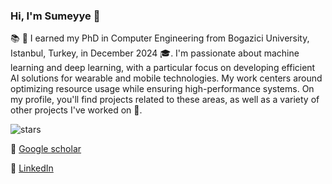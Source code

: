 ### Hi, I'm Sumeyye 👋

:books: 🏫 I earned my PhD in Computer Engineering from Bogazici University, Istanbul, Turkey, in December 2024 :mortar_board:. I'm passionate about machine learning and deep learning, with a particular focus on developing efficient AI solutions for wearable and mobile technologies. My work centers around optimizing resource usage while ensuring high-performance systems. On my profile, you'll find projects related to these areas, as well as a variety of other projects I've worked on 🌟.

<img src="https://img.shields.io/github/stars/sumeyye-agac?label=Stars" alt="stars"> 
<!-- <img src="https://visitor-badge.laobi.icu/badge?page_id=sumeyye-agac.sumeyye-agac" alt="Visits"> -->

:page_facing_up: [Google scholar](https://scholar.google.com/citations?user=GnrF2DsAAAAJ&hl=tr&oi=ao)

:eyes: [LinkedIn](https://www.linkedin.com/in/sumeyye-agac-800039/)




